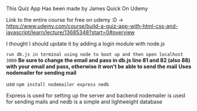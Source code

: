 This Quiz App Has been made by James Quick On Udemy

Link to the entire course for free on udemy :D -> https://www.udemy.com/course/build-a-quiz-app-with-html-css-and-javascript/learn/lecture/13685348?start=0#overview

I thought I should update it by adding a login module with node.js

`run db.js in terminal using node to boot up and then open localhost 3000`
**Be sure to change the email and pass in db.js line 81 and 82 (also 88) with your email and pass, otherwise it won't be able to send the mail**
**Uses nodemailer for sending mail**

use `npm install nodemailer express nedb`

Express is used for setting up the server and backend
nodemailer is used for sending mails
and nedb is a simple and lightweight database
